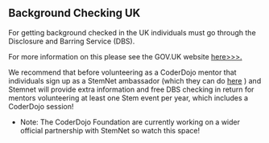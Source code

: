 ## Background Checking UK

For getting background checked in the UK individuals must go through the
Disclosure and Barring Service (DBS).

For more information on this please see the GOV.UK website
[here\>\>\>.](https://www.gov.uk/disclosure-barring-service-check/overview)

We recommend that before volunteering as a CoderDojo mentor that
individuals sign up as a StemNet ambassador (which they can do
[here](http://www.stemnet.org.uk/ambassadors/) ) and Stemnet will
provide extra information and free DBS checking in return for mentors
volunteering at least one Stem event per year, which includes a
CoderDojo session\!

  - Note: The CoderDojo Foundation are currently working on a wider
    official partnership with StemNet so watch this space\!
